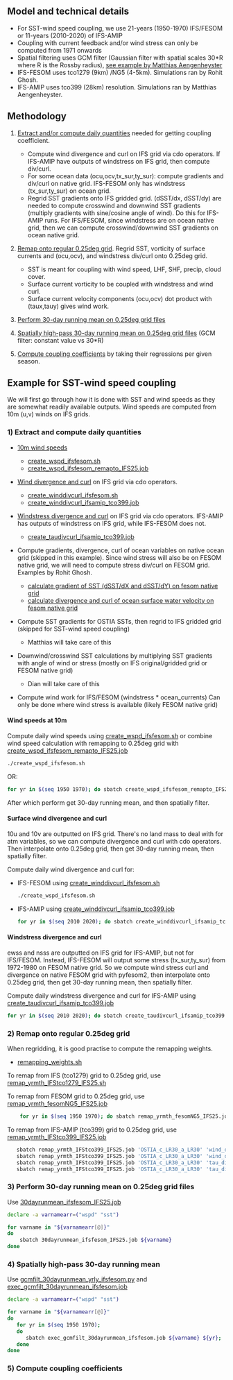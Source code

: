 ## Model and technical details
- For SST-wind speed coupling, we use 21-years (1950-1970) IFS/FESOM or 11-years (2010-2020) of IFS-AMIP
- Coupling with current feedback and/or wind stress can only be computed from 1971 onwards
- Spatial filtering uses GCM filter (Gaussian filter with spatial scales 30*R where R is the Rossby radius), [see example by Matthias Aengenheyster](https://github.com/eerie-project/EERIE_hackathon_2023/blob/main/RESULTS/eddy_composites-short.ipynb)
- IFS-FESOM uses tco1279 (9km) /NG5 (4-5km). Simulations ran by Rohit Ghosh.
- IFS-AMIP uses tco399 (28km) resolution. Simulations ran by Matthias Aengenheyster.

## Methodology
1) [Extract and/or compute daily quantities](#1-extract-and-compute-daily-quantities) needed for getting coupling coefficient.
   - Compute wind divergence and curl on IFS grid via cdo operators. If IFS-AMIP have outputs of windstress on IFS grid, then compute div/curl. 
   - For some ocean data (ocu,ocv,tx_sur,ty_sur): compute gradients and div/curl on native grid. IFS-FESOM only has windstress (tx_sur,ty_sur) on ocean grid.
   - Regrid SST gradients onto IFS gridded grid. 
    (dSST/dx, dSST/dy) are needed to compute crosswind and downwind SST gradients (multiply gradients with sine/cosine angle of wind). Do this for IFS-AMIP runs. For IFS/FESOM, since windstress are on ocean native grid, then we can compute crosswind/downwind SST gradients on ocean native grid. 

2) [Remap onto regular 0.25deg grid](#2-remap-onto-regular-025deg-grid). Regrid SST, vorticity of surface currents and (ocu,ocv), and windstress div/curl onto 0.25deg grid. 
   - SST is meant for coupling with wind speed, LHF, SHF, precip, cloud cover.  
   - Surface current vorticity to be coupled with windstress and wind curl. 
   - Surface current velocity components (ocu,ocv) dot product with (taux,tauy) gives wind work.
 
3) [Perform 30-day running mean on 0.25deg grid files](#3-perform-30-day-running-mean-on-025deg-grid-files) 
4) [Spatially high-pass 30-day running mean on 0.25deg grid files](#4-spatially-high-pass-30-day-running-mean) (GCM filter: constant value vs 30*R)
5) [Compute coupling coefficients](#5-compute-coupling-coefficients) by taking their regressions per given season.

## Example for SST-wind speed coupling
We will first go through how it is done with SST and wind speeds as they are somewhat readily available outputs. Wind speeds are computed from 10m (u,v) winds on IFS grids.  



### 1) Extract and compute daily quantities
- [10m wind speeds](#wind-speeds-at-10m)
	- [create_wspd_ifsfesom.sh](create_wspd_ifsfesom.sh)
	- [create_wspd_ifsfesom_remapto_IFS25.job](create_wspd_ifsfesom_remapto_IFS25.job)
- [Wind divergence and curl](#surface-wind-divergence-and-curl) on IFS grid via cdo operators.  
	- [create_winddivcurl_ifsfesom.sh](create_winddivcurl_ifsfesom.sh)
   - [create_winddivcurl_ifsamip_tco399.job](create_winddivcurl_ifsamip_tco399.job)
- [Windstress divergence and curl](#windstress-divergence-and-curl) on IFS grid via cdo operators. IFS-AMIP has outputs of windstress on IFS grid, while IFS-FESOM does not.
   - [create_taudivcurl_ifsamip_tco399.job](create_taudivcurl_ifsamip_tco399.job)

- Compute gradients, divergence, curl of ocean variables on native ocean grid (skipped in this example). Since wind stress will also be on FESOM native grid, we will need to compute stress div/curl on FESOM grid. Examples by Rohit Ghosh. 
   - [ calculate gradient of SST (dSST/dX and dSST/dY) on fesom native grid](https://github.com/eerie-project/EERIE_hackathon_2023/blob/pre-joint-hackathon-2024/pre-joint-hackathon-2024/mesoscale-air-sea-coupling/IFS-FESOM/grad_SST_fesom.ipynb)
   - [calculate divergence and curl of ocean surface water velocity on fesom native grid](https://github.com/eerie-project/EERIE_hackathon_2023/blob/pre-joint-hackathon-2024/pre-joint-hackathon-2024/mesoscale-air-sea-coupling/IFS-FESOM/div_curl_fesom.ipynb)
- Compute SST gradients for OSTIA SSTs, then regrid to IFS gridded grid (skipped for SST-wind speed coupling)
   - Matthias will take care of this
- Downwind/crosswind SST calculations by multiplying SST gradients with angle of wind or stress (mostly on IFS original/gridded grid or FESOM native grid)
   - Dian will take care of this
- Compute wind work for IFS/FESOM (windstress * ocean_currents)
   Can only be done where wind stress is available (likely FESOM native grid)

#### Wind speeds at 10m
Compute daily wind speeds using
[create_wspd_ifsfesom.sh](create_wspd_ifsfesom.sh) or combine wind speed calculation with remapping to 0.25deg grid with [create_wspd_ifsfesom_remapto_IFS25.job](create_wspd_ifsfesom_remapto_IFS25.job)
```bash
./create_wspd_ifsfesom.sh
```
OR:
```bash
for yr in $(seq 1950 1970); do sbatch create_wspd_ifsfesom_remapto_IFS25.job ${yr}; done
```
After which perform get 30-day running mean, and then spatially filter.

#### Surface wind divergence and curl
10u and 10v are outputted on IFS grid. There's no land mass to deal with for atm variables, so we can compute divergence and curl with cdo operators. Then interpolate onto 0.25deg grid, then get 30-day running mean, then spatially filter.

Compute daily wind divergence and curl for:
   - IFS-FESOM using [create_winddivcurl_ifsfesom.sh](create_winddivcurl_ifsfesom.sh)
      ```bash
      ./create_wspd_ifsfesom.sh
      ```

   - IFS-AMIP using [create_winddivcurl_ifsamip_tco399.job](create_winddivcurl_ifsamip_tco399.job) 
      ```bash
      for yr in $(seq 2010 2020); do sbatch create_winddivcurl_ifsamip_tco399.job 'OSTIA_c_LR30_a_LR30' ${yr}; done
      ```


#### Windstress divergence and curl
ewss and nsss are outputted on IFS grid for IFS-AMIP, but not for IFS/FESOM. Instead, IFS-FESOM will output some stress (tx_sur,ty_sur) from 1972-1980 on FESOM native grid. So we compute wind stress curl and divergence on native FESOM grid with pyfesom2, then interpolate onto 0.25deg grid, then get 30-day running mean, then spatially filter.

Compute daily windstress divergence and curl for IFS-AMIP using [create_taudivcurl_ifsamip_tco399.job](create_taudivcurl_ifsamip_tco399.job)

```bash
for yr in $(seq 2010 2020); do sbatch create_taudivcurl_ifsamip_tco399.job 'OSTIA_c_LR30_a_LR30' ${yr}; done
```

### 2) Remap onto regular 0.25deg grid
When regridding, it is good practise to compute the remapping weights.
	
   - [remapping_weights.sh](remapping_weights.sh)

To remap from IFS (tco1279) grid to 0.25deg grid, use [remap_yrmth_IFStco1279_IFS25.sh](remap_yrmth_IFStco1279_IFS25.sh)

To remap from FESOM grid to 0.25deg grid, use [remap_yrmth_fesomNG5_IFS25.job](remap_yrmth_fesomNG5_IFS25.job)

```bash
	for yr in $(seq 1950 1970); do sbatch remap_yrmth_fesomNG5_IFS25.job ${yr}; done
```

To remap from IFS-AMIP (tco399) grid to 0.25deg grid, use [remap_yrmth_IFStco399_IFS25.job](remap_yrmth_IFStco399_IFS25.job)

```bash
   sbatch remap_yrmth_IFStco399_IFS25.job 'OSTIA_c_LR30_a_LR30' 'wind_divcurl' 'sd'
   sbatch remap_yrmth_IFStco399_IFS25.job 'OSTIA_c_LR30_a_LR30' 'wind_divcurl' 'svo'
   sbatch remap_yrmth_IFStco399_IFS25.job 'OSTIA_c_LR30_a_LR30' 'tau_divcurl' 'sd'
   sbatch remap_yrmth_IFStco399_IFS25.job 'OSTIA_c_LR30_a_LR30' 'tau_divcurl' 'svo'
```

### 3) Perform 30-day running mean on 0.25deg grid files
Use [30dayrunmean_ifsfesom_IFS25.job](30dayrunmean_ifsfesom_IFS25.job)

```bash
declare -a varnamearr=("wspd" "sst")

for varname in "${varnamearr[@]}"
do
	sbatch 30dayrunmean_ifsfesom_IFS25.job ${varname}
done
```

### 4) Spatially high-pass 30-day running mean
Use [gcmfilt_30dayrunmean_yrly_ifsfesom.py](gcmfilt_30dayrunmean_yrly_ifsfesom.py) and [exec_gcmfilt_30dayrunmean_ifsfesom.job](exec_gcmfilt_30dayrunmean_ifsfesom.job)

```bash
declare -a varnamearr=("wspd" "sst")

for varname in "${varnamearr[@]}"
do
   for yr in $(seq 1950 1970); 
   do 
      sbatch exec_gcmfilt_30dayrunmean_ifsfesom.job ${varname} ${yr}; 
   done
done
```

### 5) Compute coupling coefficients 



